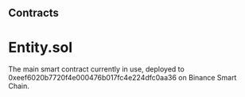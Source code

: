 ## Contracts

# Entity.sol

The main smart contract currently in use, deployed to 0xeef6020b7720f4e000476b017fc4e224dfc0aa36 on Binance Smart Chain.
